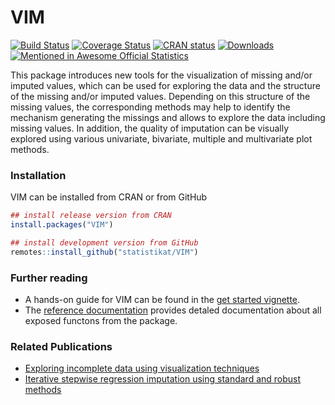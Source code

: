 # VIM

[![Build Status](https://travis-ci.org/statistikat/VIM.svg?branch=master)](https://travis-ci.org/github/statistikat/VIM)
[![Coverage Status](https://coveralls.io/repos/github/statistikat/VIM/badge.svg?branch=master)](https://coveralls.io/github/statistikat/VIM?branch=master)
[![CRAN status](https://www.r-pkg.org/badges/version/VIM)](https://CRAN.R-project.org/package=VIM)
[![Downloads](http://cranlogs.r-pkg.org/badges/VIM)](https://CRAN.R-project.org/package=VIM)
[![Mentioned in Awesome Official Statistics ](https://awesome.re/mentioned-badge.svg)](http://www.awesomeofficialstatistics.org)

This package introduces new tools for the visualization of missing and/or imputed values, which can be used for exploring the data and the structure of the missing and/or imputed values. Depending on this structure of the missing values, the corresponding methods may help to identify the mechanism generating the missings and allows to explore the data including missing values. In addition, the quality of imputation can be visually explored using various univariate, bivariate, multiple and multivariate plot methods.

### Installation

VIM can be installed from CRAN or from GitHub

```r
## install release version from CRAN
install.packages("VIM")

## install development version from GitHub
remotes::install_github("statistikat/VIM")
```

### Further reading

* A hands-on guide for VIM can be found in the [get started vignette](http://statistikat.github.io/VIM/articles/VIM.html).
* The [reference documentation](http://statistikat.github.io/VIM/reference)
  provides detaled documentation about all exposed functons from the package.
  
### Related Publications

* [Exploring incomplete data using visualization techniques](https://www.researchgate.net/publication/226283718_Exploring_incomplete_data_using_visualization_techniques)
* [Iterative stepwise regression imputation using standard
and robust methods](http://file.statistik.tuwien.ac.at/filz/papers/CSDA11TKF.pdf)
